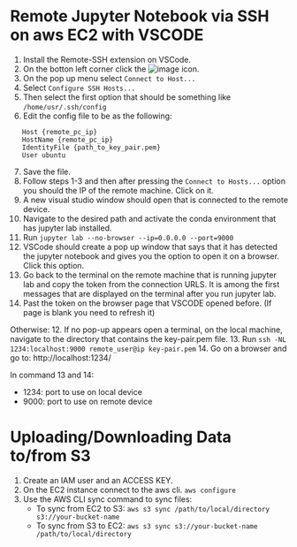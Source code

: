 # Remote Jupyter Notebook via SSH on aws EC2 with VSCODE

1. Install the Remote-SSH extension on VSCode.
2. On the botton left corner click the ![image](https://github.com/JohnRomanelis/Quick-Cheat-Sheets/assets/48806065/20eede30-d4ca-4cdf-90aa-ec1f2e3c7edd) icon.
3. On the pop up menu select `Connect to Host...`
4. Select `Configure SSH Hosts...`
5. Then select the first option that should be something like `/home/usr/.ssh/config`
6. Edit the config file to be as the following:
 ```# Read more about SSH config files: https://linux.die.net/man/5/ssh_config
    Host {remote_pc_ip}
    HostName {remote_pc_ip}
    IdentityFile {path_to_key_pair.pem}
    User ubuntu
```
7. Save the file.
8. Follow steps 1-3 and then after pressing the `Connect to Hosts...` option you should the IP of the remote machine. Click on it.
9. A new visual studio window should open that is connected to the remote device.
10. Navigate to the desired path and activate the conda environment that has jupyter lab installed.
11. Run ```jupyter lab --no-browser --ip=0.0.0.0 --port=9000```
12. VSCode should create a pop up window that says that it has detected the jupyter notebook and gives you the option to open it on a browser. Click this option.
13. Go back to the terminal on the remote machine that is running jupyter lab and copy the token from the connection URLS. It is among the first messages that are displayed on the terminal after you run jupyter lab.
14. Past the token on the browser page that VSCODE opened before. (If page is blank you need to refresh it)

Otherwise:
12. If no pop-up appears open a terminal, on the local machine, navigate to the directory that contains the key-pair.pem file. 
13. Run `ssh -NL 1234:localhost:9000 remote_user@ip key-pair.pem`
14. Go on a browser and go to: http://localhost:1234/

In command 13 and 14:
- 1234: port to use on local device
- 9000: port to use on remote device

# Uploading/Downloading Data to/from S3
1. Create an IAM user and an ACCESS KEY.
2. On the EC2 instance connect to the aws cli. 
   ```aws configure```
3. Use the AWS CLI sync command to sync files:
   - To sync from EC2 to S3:
     ```aws s3 sync /path/to/local/directory s3://your-bucket-name```
   - To sync from S3 to EC2:
     ```aws s3 sync s3://your-bucket-name /path/to/local/directory```
